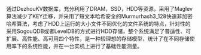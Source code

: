 通过DezhouKV数据库，充分利用了DRAM，SSD，HDD等资源，采用了Maglev算法减少了KEY迁移，并采用了短文本哈希安全的Murmurhash3_128快速非加密哈希算法，考虑了HDD上运行的大小文件不同优化的文件系统的特点，针对性的采用SogouQDB或者LevelDB的方式进行HDD存储，整个系统满足了普适性、可扩展、高性能、高可用四个特性，是一种较理想的存储模型，统计了在不同存储使用率下的系统性能，并在一台实机上进行了基础性能测量。